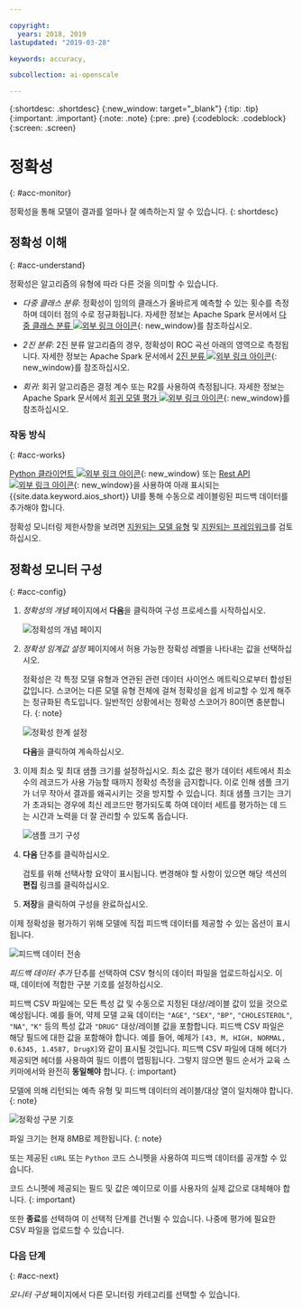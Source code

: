```yaml
---

copyright:
  years: 2018, 2019
lastupdated: "2019-03-28"

keywords: accuracy, 

subcollection: ai-openscale

---
```


{:shortdesc: .shortdesc}
{:new_window: target="_blank"}
{:tip: .tip}
{:important: .important}
{:note: .note}
{:pre: .pre}
{:codeblock: .codeblock}
{:screen: .screen}

# 정확성
{: #acc-monitor}

정확성을 통해 모델이 결과를 얼마나 잘 예측하는지 알 수 있습니다.
{: shortdesc}

## 정확성 이해
{: #acc-understand}

정확성은 알고리즘의 유형에 따라 다른 것을 의미할 수 있습니다.

- *다중 클래스 분류*: 정확성이 임의의 클래스가 올바르게 예측할 수 있는 횟수를 측정하며 데이터 점의 수로 정규화됩니다. 자세한 정보는 Apache Spark 문서에서 [다중 클래스 분류 ![외부 링크 아이콘](../../icons/launch-glyph.svg "외부 링크 아이콘")](https://spark.apache.org/docs/2.1.0/mllib-evaluation-metrics.html#multiclass-classification){: new_window}를 참조하십시오.

- *2진 분류*: 2진 분류 알고리즘의 경우, 정확성이 ROC 곡선 아래의 영역으로 측정됩니다. 자세한 정보는 Apache Spark 문서에서 [2진 분류 ![외부 링크 아이콘](../../icons/launch-glyph.svg "외부 링크 아이콘")](https://spark.apache.org/docs/2.1.0/mllib-evaluation-metrics.html#binary-classification){: new_window}를 참조하십시오.

- *회귀*: 회귀 알고리즘은 결정 계수 또는 R2를 사용하여 측정됩니다. 자세한 정보는 Apache Spark 문서에서 [회귀 모델 평가 ![외부 링크 아이콘](../../icons/launch-glyph.svg "외부 링크 아이콘")](https://spark.apache.org/docs/2.1.0/mllib-evaluation-metrics.html#regression-model-evaluation){: new_window}를 참조하십시오.

### 작동 방식
{: #acc-works}

[Python 클라이언트 ![외부 링크 아이콘](../../icons/launch-glyph.svg "외부 링크 아이콘")](http://ai-openscale-python-client.mybluemix.net/#feedbacklogging){: new_window} 또는 [Rest API ![외부 링크 아이콘](../../icons/launch-glyph.svg "외부 링크 아이콘")](https://cloud.ibm.com/apidocs/ai-openscale#post-feedback-payload){: new_window}을 사용하여 아래 표시되는 {{site.data.keyword.aios_short}} UI를 통해 수동으로 레이블링된 피드백 데이터를 추가해야 합니다.

정확성 모니터링 제한사항을 보려면 [지원되는 모델 유형](/docs/services/ai-openscale?topic=ai-openscale-in-ov#in-mod) 및 [지원되는 프레임워크](/docs/services/ai-openscale?topic=ai-openscale-in-ov#in-fram)를 검토하십시오.

<!---
You need to add manually-labelled data into your feedback table for the accuracy computation to trigger. The feedback table is in the posgres schema with the name <model_id>_feedback.

You can create a performance monitoring system for your predictive models by creating an evaluation instance, and then defining the metrics and triggers for the automatic retraining and deploying of the new model. Spark, Keras and TensorFlow models are supported at this stage, with the following requirements:

- A training definition must be stored in the repository
- `training_data_reference` - must be defined as a part of the stored model's metadata
- `training_definition_url` - must be defined as a part of the stored model's metadata

Use the available [REST API ![External link icon](../../icons/launch-glyph.svg "External link icon")](https://watson-ml-api.mybluemix.net/){: new_window} end-points directly to provide feedback data and kick off evaluation activities. For more information, see the [WML documentation ![External link icon](../../icons/launch-glyph.svg "External link icon")](https://dataplatform.cloud.ibm.com/docs/content/analyze-data/ml-continuous-learning.html?audience=wdp&context=wdp){: new_window}.
--->

## 정확성 모니터 구성
{: #acc-config}

1.  *정확성의 개념* 페이지에서 **다음**을 클릭하여 구성 프로세스를 시작하십시오.

    ![정확성의 개념 페이지](images/accuracy-what-is.png)

1.  *정확성 임계값 설정* 페이지에서 허용 가능한 정확성 레벨을 나타내는 값을 선택하십시오.

    정확성은 각 특정 모델 유형과 연관된 관련 데이터 사이언스 메트릭으로부터 합성된 값입니다. 스코어는 다른 모델 유형 전체에 걸쳐 정확성을 쉽게 비교할 수 있게 해주는 정규화된 측도입니다. 일반적인 상황에서는 정확성 스코어가 80이면 충분합니다.
    {: note}

    ![정확성 한계 설정](images/accuracy-set-limit.png)

    **다음**을 클릭하여 계속하십시오.

1.  이제 최소 및 최대 샘플 크기를 설정하십시오. 최소 값은 평가 데이터 세트에서 최소 수의 레코드가 사용 가능할 때까지 정확성 측정을 금지합니다. 이로 인해 샘플 크기가 너무 작아서 결과를 왜곡시키는 것을 방지할 수 있습니다. 최대 샘플 크기는 크기가 초과되는 경우에 최신 레코드만 평가되도록 하여 데이터 세트를 평가하는 데 드는 시간과 노력을 더 잘 관리할 수 있도록 돕습니다.

     ![샘플 크기 구성](images/accuracy-config-sample.png)

1.  **다음** 단추를 클릭하십시오.

    검토를 위해 선택사항 요약이 표시됩니다. 변경해야 할 사항이 있으면 해당 섹션의 **편집** 링크를 클릭하십시오.

1.  **저장**을 클릭하여 구성을 완료하십시오.

이제 정확성을 평가하기 위해 모델에 직접 피드백 데이터를 제공할 수 있는 옵션이 표시됩니다.

  ![피드백 데이터 전송](images/accuracy-send-feedback0.png)

*피드백 데이터 추가* 단추를 선택하여 CSV 형식의 데이터 파일을 업로드하십시오. 이 때, 데이터에 적합한 구분 기호를 설정하십시오.

피드백 CSV 파일에는 모든 특성 값 및 수동으로 지정된 대상/레이블 값이 있을 것으로 예상됩니다. 예를 들어, 약제 모델 교육 데이터는
`"AGE"`, `"SEX"`, `"BP"`, `"CHOLESTEROL"`, `"NA"`, `"K"` 등의 특성 값과 `"DRUG"` 대상/레이블 값을 포함합니다. 피드백 CSV 파일은 해당 필드에 대한 값을 포함해야 합니다. 예를 들어, 예제가 `[43, M, HIGH, NORMAL, 0.6345, 1.4587, DrugX]`와 같이 표시될 것입니다. 피드백 CSV 파일에 대해 헤더가 제공되면 헤더를 사용하여 필드 이름이 맵핑됩니다. 그렇지 않으면 필드 순서가 교육 스키마에서와 완전히 **동일해야** 합니다.
{: important}

모델에 의해 리턴되는 예측 유형 및 피드백 데이터의 레이블/대상 열이 일치해야 합니다.
{: note}

  ![정확성 구분 기호](images/accuracy-delimit.png)

파일 크기는 현재 8MB로 제한됩니다.
{: note}

또는 제공된 `cURL` 또는 `Python` 코드 스니펫을 사용하여 피드백 데이터를 공개할
수 있습니다.

코드 스니펫에 제공되는 필드 및 값은 예이므로 이를 사용자의 실제 값으로 대체해야 합니다.
{: important}

또한 **종료**를 선택하여 이 선택적 단계를 건너뛸 수 있습니다. 나중에 평가에 필요한 CSV 파일을 업로드할 수 있습니다.

### 다음 단계
{: #acc-next}

*모니터 구성* 페이지에서 다른 모니터링 카테고리를 선택할 수 있습니다.
